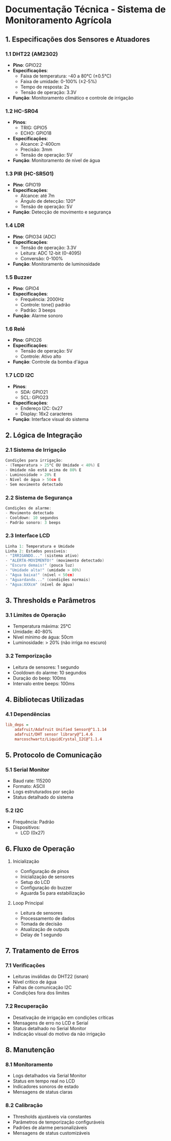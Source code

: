 # Documentação Técnica - Sistema de Monitoramento Agrícola

## 1. Especificações dos Sensores e Atuadores

### 1.1 DHT22 (AM2302)
- **Pino**: GPIO22
- **Especificações**:
  - Faixa de temperatura: -40 a 80°C (±0.5°C)
  - Faixa de umidade: 0-100% (±2-5%)
  - Tempo de resposta: 2s
  - Tensão de operação: 3.3V
- **Função**: Monitoramento climático e controle de irrigação

### 1.2 HC-SR04
- **Pinos**: 
  - TRIG: GPIO5
  - ECHO: GPIO18
- **Especificações**:
  - Alcance: 2-400cm
  - Precisão: 3mm
  - Tensão de operação: 5V
- **Função**: Monitoramento de nível de água

### 1.3 PIR (HC-SR501)
- **Pino**: GPIO19
- **Especificações**:
  - Alcance: até 7m
  - Ângulo de detecção: 120°
  - Tensão de operação: 5V
- **Função**: Detecção de movimento e segurança

### 1.4 LDR
- **Pino**: GPIO34 (ADC)
- **Especificações**:
  - Tensão de operação: 3.3V
  - Leitura: ADC 12-bit (0-4095)
  - Conversão: 0-100%
- **Função**: Monitoramento de luminosidade

### 1.5 Buzzer
- **Pino**: GPIO4
- **Especificações**:
  - Frequência: 2000Hz
  - Controle: tone() padrão
  - Padrão: 3 beeps
- **Função**: Alarme sonoro

### 1.6 Relé
- **Pino**: GPIO26
- **Especificações**:
  - Tensão de operação: 5V
  - Controle: Ativo alto
- **Função**: Controle da bomba d'água

### 1.7 LCD I2C
- **Pinos**:
  - SDA: GPIO21
  - SCL: GPIO23
- **Especificações**:
  - Endereço I2C: 0x27
  - Display: 16x2 caracteres
- **Função**: Interface visual do sistema

## 2. Lógica de Integração

### 2.1 Sistema de Irrigação
```cpp
Condições para irrigação:
- (Temperatura > 25°C OU Umidade < 40%) E
- Umidade não está acima de 80% E
- Luminosidade > 20% E
- Nível de água > 50cm E
- Sem movimento detectado
```

### 2.2 Sistema de Segurança
```cpp
Condições de alarme:
- Movimento detectado
- Cooldown: 10 segundos
- Padrão sonoro: 3 beeps
```

### 2.3 Interface LCD
```cpp
Linha 1: Temperatura e Umidade
Linha 2: Estados possíveis:
- "IRRIGANDO..." (sistema ativo)
- "ALERTA-MOVIMENTO!" (movimento detectado)
- "Escuro demais!" (pouca luz)
- "Umidade alta!" (umidade > 80%)
- "Agua baixa!" (nível < 50cm)
- "Aguardando..." (condições normais)
- "Agua:XXXcm" (nível de água)
```

## 3. Thresholds e Parâmetros

### 3.1 Limites de Operação
- Temperatura máxima: 25°C
- Umidade: 40-80%
- Nível mínimo de água: 50cm
- Luminosidade: > 20% (não irriga no escuro)

### 3.2 Temporização
- Leitura de sensores: 1 segundo
- Cooldown do alarme: 10 segundos
- Duração do beep: 100ms
- Intervalo entre beeps: 100ms

## 4. Bibliotecas Utilizadas

### 4.1 Dependências
```ini
lib_deps = 
    adafruit/Adafruit Unified Sensor@^1.1.14
    adafruit/DHT sensor library@^1.4.6
    marcoschwartz/LiquidCrystal_I2C@^1.1.4
```

## 5. Protocolo de Comunicação

### 5.1 Serial Monitor
- Baud rate: 115200
- Formato: ASCII
- Logs estruturados por seção
- Status detalhado do sistema

### 5.2 I2C
- Frequência: Padrão
- Dispositivos:
  * LCD (0x27)

## 6. Fluxo de Operação

1. Inicialização
   - Configuração de pinos
   - Inicialização de sensores
   - Setup do LCD
   - Configuração do buzzer
   - Aguarda 5s para estabilização

2. Loop Principal
   - Leitura de sensores
   - Processamento de dados
   - Tomada de decisão
   - Atualização de outputs
   - Delay de 1 segundo

## 7. Tratamento de Erros

### 7.1 Verificações
- Leituras inválidas do DHT22 (isnan)
- Nível crítico de água
- Falhas de comunicação I2C
- Condições fora dos limites

### 7.2 Recuperação
- Desativação de irrigação em condições críticas
- Mensagens de erro no LCD e Serial
- Status detalhado no Serial Monitor
- Indicação visual do motivo da não irrigação

## 8. Manutenção

### 8.1 Monitoramento
- Logs detalhados via Serial Monitor
- Status em tempo real no LCD
- Indicadores sonoros de estado
- Mensagens de status claras

### 8.2 Calibração
- Thresholds ajustáveis via constantes
- Parâmetros de temporização configuráveis
- Padrões de alarme personalizáveis
- Mensagens de status customizáveis
